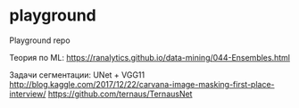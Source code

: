 # playground
Playground repo


Теория по ML: https://ranalytics.github.io/data-mining/044-Ensembles.html

Задачи сегментации:
UNet + VGG11 
http://blog.kaggle.com/2017/12/22/carvana-image-masking-first-place-interview/
https://github.com/ternaus/TernausNet
